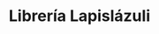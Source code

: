 ---
title: "Librería Lapislázuli"
url: /ciudad-autonoma-de-buenos-aires/libreria-lapislazuli/
shop: material de oficina
---